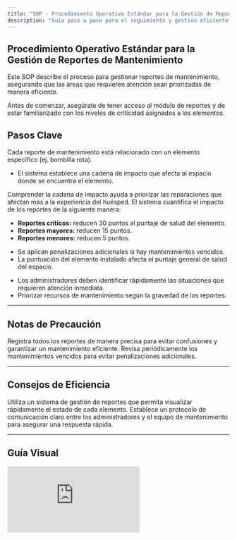 ```yaml
---
title: "SOP · Procedimiento Operativo Estándar para la Gestión de Reportes de Mantenimiento"
description: "Guía paso a paso para el seguimiento y gestión eficiente de reportes asegurando que las áreas que requieren atención sean priorizadas de manera eficiente."
---
```


## Procedimiento Operativo Estándar para la Gestión de Reportes de Mantenimiento

Este SOP describe el proceso para gestionar reportes de mantenimiento, asegurando que las áreas que requieren atención sean priorizadas de manera eficiente.

<Note>
Antes de comenzar, asegúrate de tener acceso al módulo de reportes y de estar familiarizado con los niveles de criticidad asignados a los elementos.
</Note>

## Pasos Clave

<Steps titleSize="h3">
  <Step title="Paso 1 · Comprender la Cadena de Impacto" icon="link" iconType="solid" stepNumber={1}>
    Cada reporte de mantenimiento está relacionado con un elemento específico (ej. bombilla rota).
    <ul>
      <li>El sistema establece una cadena de impacto que afecta al espacio donde se encuentra el elemento.</li>
    </ul>
    <Info>
      Comprender la cadena de impacto ayuda a priorizar las reparaciones que afectan más a la experiencia del huésped.
    </Info>
  </Step>

  <Step title="Paso 2 · Cuantificación del Impacto" icon="book-open" iconType="solid" stepNumber={2}>
    El sistema cuantifica el impacto de los reportes de la siguiente manera:
    <ul>
      <li><strong>Reportes críticos:</strong> reducen 30 puntos al puntaje de salud del elemento.</li>
      <li><strong>Reportes mayores:</strong> reducen 15 puntos.</li>
      <li><strong>Reportes menores:</strong> reducen 5 puntos.</li>
    </ul>
  </Step>

  <Step title="Paso 3 · Penalizaciones por Mantenimientos Vencidos" icon="layer-group" iconType="solid" stepNumber={3}>
    <ul>
      <li>Se aplican penalizaciones adicionales si hay mantenimientos vencidos.</li>
      <li>La puntuación del elemento instalado afecta el puntaje general de salud del espacio.</li>
    </ul>
  </Step>

  <Step title="Paso 4 · Identificación de Situaciones Críticas" icon="clipboard-list" iconType="solid" stepNumber={4}>
    <ul>
      <li>Los administradores deben identificar rápidamente las situaciones que requieren atención inmediata.</li>
      <li>Priorizar recursos de mantenimiento según la gravedad de los reportes.</li>
    </ul>
  </Step>
</Steps>

---

## Notas de Precaución

<Warning>
Registra todos los reportes de manera precisa para evitar confusiones y garantizar un mantenimiento eficiente.
</Warning>

<Warning>
Revisa periódicamente los mantenimientos vencidos para evitar penalizaciones adicionales.
</Warning>

---

## Consejos de Eficiencia

<Tip>
Utiliza un sistema de gestión de reportes que permita visualizar rápidamente el estado de cada elemento.
</Tip>

<Tip>
Establece un protocolo de comunicación claro entre los administradores y el equipo de mantenimiento para asegurar una respuesta rápida.
</Tip>

---

## Guía Visual

<iframe
  className="w-full aspect-video rounded-xl"
  src="https://www.loom.com/embed/e69919cf56e04473977cd901e026c358"
  title="Gestión de Reportes de Mantenimiento"
  frameBorder="0"
  allow="accelerometer; autoplay; clipboard-write; encrypted-media; gyroscope; picture-in-picture"
  allowFullScreen
></iframe>
